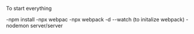 To start everything

-npm install 
-npx webpac
-npx webpack -d --watch (to initalize webpack)
-nodemon server/server 
